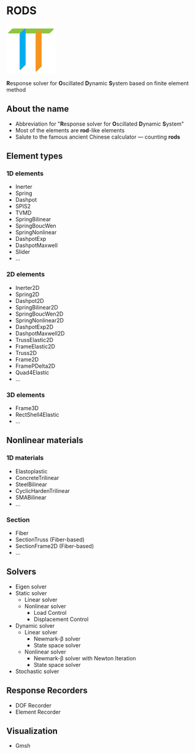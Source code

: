 # RODS

![RODS ICON](RODS_GUI/resource/RODS.png)

**R**esponse solver for **O**scillated **D**ynamic **S**ystem based on finite element method

## About the name

* Abbreviation for
"**R**esponse solver for **O**scillated **D**ynamic **S**ystem"
* Most of the elements are **rod**-like elements
* Salute to the famous ancient Chinese calculator — counting **rods**


## Element types
### 1D elements

* Inerter
* Spring
* Dashpot
* SPIS2
* TVMD
* SpringBilinear
* SpringBoucWen
* SpringNonlinear
* DashpotExp
* DashpotMaxwell
* Slider
* ...

### 2D elements

* Inerter2D
* Spring2D
* Dashpot2D
* SpringBilinear2D
* SpringBoucWen2D
* SpringNonlinear2D
* DashpotExp2D
* DashpotMaxwell2D
* TrussElastic2D
* FrameElastic2D
* Truss2D
* Frame2D
* FramePDelta2D
* Quad4Elastic
* ...

### 3D elements

* Frame3D
* RectShell4Elastic
* ...


## Nonlinear materials
### 1D materials

* Elastoplastic
* ConcreteTrilinear
* SteelBilinear
* CyclicHardenTrilinear
* SMABilinear
* ...

### Section

* Fiber
* SectionTruss (Fiber-based)
* SectionFrame2D (Fiber-based)
* ...


## Solvers

* Eigen solver
* Static solver
    * Linear solver
    * Nonlinear solver
        * Load Control
        * Displacement Control
* Dynamic solver
    * Linear solver
        * Newmark-β solver
        * State space solver
    * Nonlinear solver
        * Newmark-β solver with Newton Iteration
        * State space solver
* Stochastic solver


## Response Recorders

* DOF Recorder
* Element Recorder


## Visualization

* Gmsh